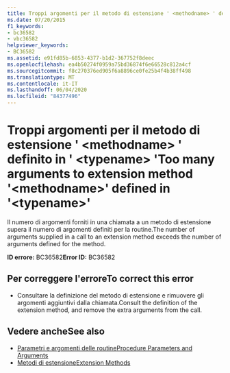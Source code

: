 ```yaml
---
title: Troppi argomenti per il metodo di estensione ' <methodname> ' definito in ' <typename> '
ms.date: 07/20/2015
f1_keywords:
- bc36582
- vbc36582
helpviewer_keywords:
- BC36582
ms.assetid: e91fd85b-6853-4377-b1d2-367752f8deec
ms.openlocfilehash: ea4b50274f0959a75bd36874f6e66528c812a4cf
ms.sourcegitcommit: f8c270376ed905f6a8896ce0fe25b4f4b38ff498
ms.translationtype: MT
ms.contentlocale: it-IT
ms.lasthandoff: 06/04/2020
ms.locfileid: "84377496"
---
```

# <a name="too-many-arguments-to-extension-method-methodname-defined-in-typename"></a><span data-ttu-id="7ccac-102">Troppi argomenti per il metodo di estensione ' \<methodname> ' definito in ' \<typename> '</span><span class="sxs-lookup"><span data-stu-id="7ccac-102">Too many arguments to extension method '\<methodname>' defined in '\<typename>'</span></span>
<span data-ttu-id="7ccac-103">Il numero di argomenti forniti in una chiamata a un metodo di estensione supera il numero di argomenti definiti per la routine.</span><span class="sxs-lookup"><span data-stu-id="7ccac-103">The number of arguments supplied in a call to an extension method exceeds the number of arguments defined for the method.</span></span>  
  
 <span data-ttu-id="7ccac-104">**ID errore:** BC36582</span><span class="sxs-lookup"><span data-stu-id="7ccac-104">**Error ID:** BC36582</span></span>  
  
## <a name="to-correct-this-error"></a><span data-ttu-id="7ccac-105">Per correggere l'errore</span><span class="sxs-lookup"><span data-stu-id="7ccac-105">To correct this error</span></span>  
  
- <span data-ttu-id="7ccac-106">Consultare la definizione del metodo di estensione e rimuovere gli argomenti aggiuntivi dalla chiamata.</span><span class="sxs-lookup"><span data-stu-id="7ccac-106">Consult the definition of the extension method, and remove the extra arguments from the call.</span></span>  
  
## <a name="see-also"></a><span data-ttu-id="7ccac-107">Vedere anche</span><span class="sxs-lookup"><span data-stu-id="7ccac-107">See also</span></span>

- [<span data-ttu-id="7ccac-108">Parametri e argomenti delle routine</span><span class="sxs-lookup"><span data-stu-id="7ccac-108">Procedure Parameters and Arguments</span></span>](../programming-guide/language-features/procedures/procedure-parameters-and-arguments.md)
- [<span data-ttu-id="7ccac-109">Metodi di estensione</span><span class="sxs-lookup"><span data-stu-id="7ccac-109">Extension Methods</span></span>](../programming-guide/language-features/procedures/extension-methods.md)
